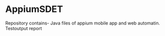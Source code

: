 # AppiumSDET

Repository contains- Java files of appium mobile app and web automatin.
Testoutput report
